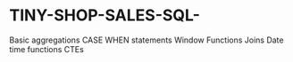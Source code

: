 # TINY-SHOP-SALES-SQL-

Basic aggregations
CASE WHEN statements
Window Functions
Joins
Date time functions
CTEs
